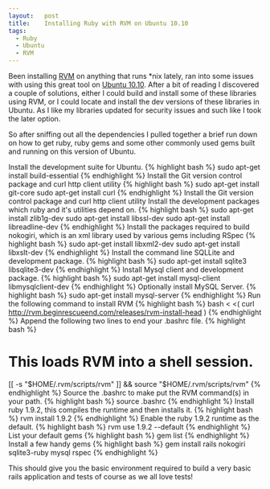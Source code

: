 ```yaml
--- 
layout:   post
title:    Installing Ruby with RVM on Ubuntu 10.10
tags: 
  - Ruby
  - Ubuntu
  - RVM
---
```

Been installing [RVM](http://rvm.beginrescueend.com/) on anything that runs \*nix lately, ran into some issues with using this great tool on [Ubuntu 10.10](http://www.ubuntu.com/). After a bit of reading I discovered a couple of solutions, either I could build and install some of these libraries using RVM, or I could locate and install the dev versions of these libraries in Ubuntu. As I like my libraries updated for security issues and such like I took the later option. 

So after sniffing out all the dependencies I pulled together a brief run down on how to get ruby, ruby gems and some other commonly used gems built and running on this version of Ubuntu.


Install the development suite for Ubuntu.
{% highlight bash %}
sudo apt-get install build-essential
{% endhighlight %}
Install the Git version control package and curl http client utility
{% highlight bash %}
sudo apt-get install git-core
sudo apt-get install curl
{% endhighlight %}
Install the Git version control package and curl http client utility
Install the development packages which ruby and it's utilities depend on.
{% highlight bash %}
sudo apt-get install zlib1g-dev
sudo apt-get install libssl-dev
sudo apt-get install libreadline-dev
{% endhighlight %}
Install the packages required to build nokogiri, which is an xml library used by various gems including RSpec
{% highlight bash %}
sudo apt-get install libxml2-dev
sudo apt-get install libxslt-dev
{% endhighlight %}
Install the command line SQLLite and development package.
{% highlight bash %}
sudo apt-get install sqlite3 libsqlite3-dev
{% endhighlight %}
Install Mysql client and development package.
{% highlight bash %}
sudo apt-get install mysql-client libmysqlclient-dev
{% endhighlight %}
Optionally install MySQL Server.
{% highlight bash %}
sudo apt-get install mysql-server
{% endhighlight %}
Run the following command to install RVM
{% highlight bash %}
bash < <( curl http://rvm.beginrescueend.com/releases/rvm-install-head )
{% endhighlight %}
Append the following two lines to end your .bashrc file.
{% highlight bash %}
# This loads RVM into a shell session.
[[ -s "$HOME/.rvm/scripts/rvm" ]] && source "$HOME/.rvm/scripts/rvm"
{% endhighlight %}
Source the .bashrc to make put the RVM command(s) in your path.
{% highlight bash %}
source .bashrc
{% endhighlight %}
Install ruby 1.9.2, this compiles the runtime and then installs it.
{% highlight bash %}
rvm install 1.9.2
{% endhighlight %}
Enable the ruby 1.9.2 runtime as the default.
{% highlight bash %}
rvm use 1.9.2 --default
{% endhighlight %}
List your default gems
{% highlight bash %}
gem list
{% endhighlight %}
Install a few handy gems
{% highlight bash %}
gem install rails nokogiri sqlite3-ruby mysql rspec
{% endhighlight %}

This should give you the basic environment required to build a very basic rails application and tests of course as we all love tests!

